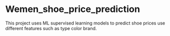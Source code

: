 # Wemen_shoe_price_prediction

This project uses ML supervised learning models to predict shoe prices use different features such as type color brand.
